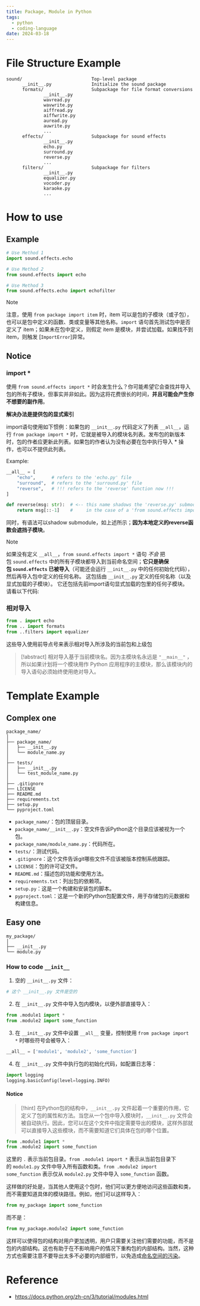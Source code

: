 ```yaml
---
title: Package, Module in Python
tags:
  - python
  - coding-language
date: 2024-03-18
---
```


# File Structure Example


```
sound/                          Top-level package
      __init__.py               Initialize the sound package
      formats/                  Subpackage for file format conversions
              __init__.py
              wavread.py
              wavwrite.py
              aiffread.py
              aiffwrite.py
              auread.py
              auwrite.py
              ...
      effects/                  Subpackage for sound effects
              __init__.py
              echo.py
              surround.py
              reverse.py
              ...
      filters/                  Subpackage for filters
              __init__.py
              equalizer.py
              vocoder.py
              karaoke.py
              ...
```


# How to use

## Example


```python
# Use Method 1
import sound.effects.echo

# Use Method 2
from sound.effects import echo

# Use Method 3
from sound.effects.echo import echofilter
```

> [!note] 
> 注意，使用 `from package import item` 时，item 可以是包的子模块（或子包），也可以是包中定义的函数、类或变量等其他名称。`import` 语句首先测试包中是否定义了 item；如果未在包中定义，则假定 item 是模块，并尝试加载。如果找不到 item，则触发 [`ImportError`]异常。 
## Notice

### import *

使用 `from sound.effects import *` 时会发生什么？你可能希望它会查找并导入包的所有子模块，但事实并非如此。因为这将花费很长的时间，**并且可能会产生你不想要的副作用**。

**解决办法是提供包的显式索引**

import语句使用如下惯例：如果包的 `__init__.py` 代码定义了列表 `__all__`，运行 `from package import *` 时，它就是被导入的模块名列表。发布包的新版本时，包的作者应更新此列表。如果包的作者认为没有必要在包中执行导入 * 操作，也可以不提供此列表。

Example:

```python
__all__ = [
    "echo",      # refers to the 'echo.py' file
    "surround",  # refers to the 'surround.py' file
    "reverse",   # !!! refers to the 'reverse' function now !!!
]

def reverse(msg: str):  # <-- this name shadows the 'reverse.py' submodule
    return msg[::-1]    #     in the case of a 'from sound.effects import *'
```


同时，有语法可以shadow submodule，如上述所示；**因为本地定义的reverse函数会遮挡子模块**。

> [!note] 
> 如果没有定义 `__all__`，`from sound.effects import *` 语句 _不会_ 把包 `sound.effects` 中的所有子模块都导入到当前命名空间；**它只是确保包 `sound.effects` 已被导入**（可能还会运行 `__init__.py` 中的任何初始化代码），然后再导入包中定义的任何名称。 这包括由 `__init__.py` 定义的任何名称（以及显式加载的子模块）。 它还包括先前import语句显式加载的包里的任何子模块。 请看以下代码: 


### 相对导入

```python
from . import echo
from .. import formats
from ..filters import equalizer
```

这些导入使用前导点号来表示相对导入所涉及的当前包和上级包

> [!abstract] 
> 相对导入基于当前模块名。因为主模块名永远是 `"__main__"` ，所以如果计划将一个模块用作 Python 应用程序的主模块，那么该模块内的导入语句必须始终使用绝对导入。 


# Template Example

## Complex one


```plaintext
package_name/
│
├── package_name/
│   ├── __init__.py
│   └── module_name.py
│
├── tests/
│   ├── __init__.py
│   └── test_module_name.py
│
├── .gitignore
├── LICENSE
├── README.md
├── requirements.txt
├── setup.py
└── pyproject.toml
```

- `package_name/`：包的顶层目录。
- `package_name/__init__.py`：空文件告诉Python这个目录应该被视为一个包。
- `package_name/module_name.py`：代码所在。
- `tests/`：测试代码。
- `.gitignore`：这个文件告诉git哪些文件不应该被版本控制系统跟踪。
- `LICENSE`：包的许可证文件。
- `README.md`：描述包的功能和使用方法。
- `requirements.txt`：列出包的依赖项。
- `setup.py`：这是一个构建和安装包的脚本。
- `pyproject.toml`：这是一个新的Python包配置文件，用于存储包的元数据和构建信息。

## Easy one

```plaintext
my_package/
│
├── __init__.py
└── module.py
```

### How to code `__init__`


1. 空的 `__init__.py` 文件：

```python
# 这个 __init__.py 文件是空的
```

2. 在 `__init__.py` 文件中导入包内模块，以便外部直接导入：

```python
from .module1 import *
from .module2 import some_function
```

3. 在 `__init__.py` 文件中设置 `__all__` 变量，控制使用 `from package import *` 时哪些符号会被导入：

```python
__all__ = ['module1', 'module2', 'some_function']
```

4. 在 `__init__.py` 文件中执行包的初始化代码，如配置日志等：

```python
import logging
logging.basicConfig(level=logging.INFO)
```


#### Notice

> [!hint] 
>  在Python包的结构中，`__init__.py` 文件起着一个重要的作用，它定义了包的属性和方法。当您从一个包中导入模块时，`__init__.py` 文件会被自动执行。因此，您可以在这个文件中指定需要导出的模块，这样外部就可以直接导入这些模块，而不需要知道它们具体在包的哪个位置。
>  
>  

```python
from .module1 import *
from .module2 import some_function
```

这里的 `.` 表示当前包目录。`from .module1 import *` 表示从当前包目录下的 `module1.py` 文件中导入所有函数和类。`from .module2 import some_function` 表示仅从 `module2.py` 文件中导入 `some_function` 函数。

这样做的好处是，当其他人使用这个包时，他们可以更方便地访问这些函数和类，而不需要知道具体的模块路径。例如，他们可以这样导入：


```python
from my_package import some_function
```

而不是：

```python
from my_package.module2 import some_function
```

这样可以使得包的结构对用户更加透明，用户只需要关注他们需要的功能，而不是包的内部结构。这也有助于在不影响用户的情况下重构包的内部结构。当然，这种方式也需要注意不要导出太多不必要的内部细节，以免造成[命名空间的污染](computer_sci/coding_knowledge/python/python_namespace_pollution.md)。
# Reference

* https://docs.python.org/zh-cn/3/tutorial/modules.html